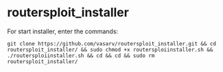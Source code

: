# routersploit_installer
For start installer, enter the commands:

    git clone https://github.com/vasarv/routersploit_installer.git && cd routersploit_installer/ && sudo chmod +x routersploiinstaller.sh && ./routersploiinstaller.sh && cd && cd && sudo rm routersploit_installer/
